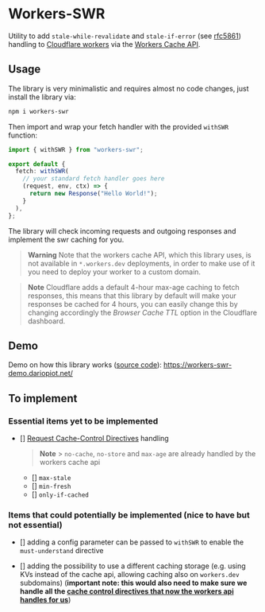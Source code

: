 # Workers-SWR

Utility to add `stale-while-revalidate` and `stale-if-error` (see [rfc5861](https://httpwg.org/specs/rfc5861.html)) handling to [Cloudflare workers](https://workers.cloudflare.com/) via the
[Workers Cache API](https://developers.cloudflare.com/workers/runtime-apis/cache/#headers).

## Usage

The library is very minimalistic and requires almost no code changes, just install the library via:

```sh
npm i workers-swr
```

Then import and wrap your fetch handler with the provided `withSWR` function:

```ts
import { withSWR } from "workers-swr";

export default {
  fetch: withSWR(
    // your standard fetch handler goes here
    (request, env, ctx) => {
      return new Response("Hello World!");
    }
  ),
};
```

The library will check incoming requests and outgoing responses and implement the swr caching for you.

> **Warning**
> Note that the workers cache API, which this library uses, is not available in `*.workers.dev` deployments, in order to make use of it you need to deploy your worker to a custom domain.

> **Note**
> Cloudflare adds a default 4-hour max-age caching to fetch responses, this means that this library by default will make your responses be cached for 4 hours, you can easily change this by changing accordingly the _Browser Cache TTL_ option in the Cloudflare dashboard.

## Demo

Demo on how this library works ([source code](https://github.com/dario-piotrowicz/workers-swr/tree/main/examples/worker)): https://workers-swr-demo.dariopiot.net/

## To implement

### Essential items yet to be implemented

- [] [Request Cache-Control Directives](https://developer.mozilla.org/en-US/docs/Web/HTTP/Headers/Cache-Control#request_directives) handling
  > **Note** > `no-cache`, `no-store` and `max-age` are already handled by the workers cache api
  - [] `max-stale`
  - [] `min-fresh`
  - [] `only-if-cached`

### Items that could potentially be implemented (nice to have but not essential)

- [] adding a config parameter can be passed to `withSWR` to enable the `must-understand` directive

- [] adding the possibility to use a different caching storage (e.g. using KVs instead of the cache api, allowing caching also on `workers.dev` subdomains) (**important note: this would also need to make sure we handle all the [cache control directives that now the workers api handles for us](https://developers.cloudflare.com/cache/concepts/cache-control#cache-control-directives)**)
